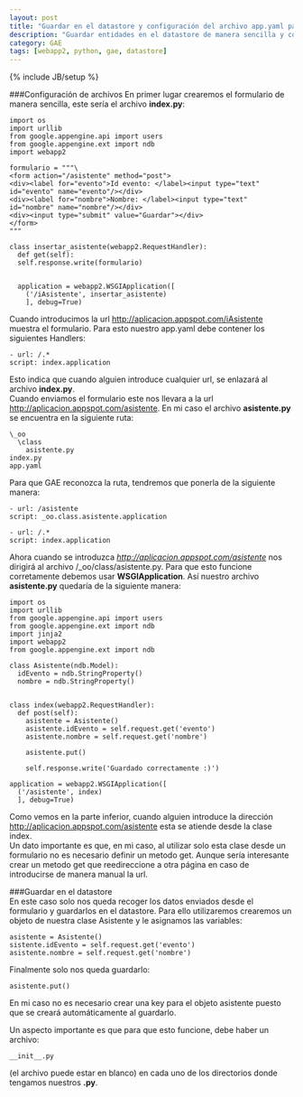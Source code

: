 ```yaml
---
layout: post
title: "Guardar en el datastore y configuración del archivo app.yaml para GAE"
description: "Guardar entidades en el datastore de manera sencilla y configurar el archivo app.yaml para poer tener varios directorios."
category: GAE
tags: [webapp2, python, gae, datastore]
---
```

{% include JB/setup %}

###Configuración de archivos
En primer lugar crearemos el formulario de manera sencilla, este sería el archivo **index.py**:

```
import os
import urllib
from google.appengine.api import users
from google.appengine.ext import ndb
import webapp2

formulario = """\
<form action="/asistente" method="post">
<div><label for="evento">Id evento: </label><input type="text" id="evento" name="evento"/></div>
<div><label for="nombre">Nombre: </label><input type="text" id="nombre" name="nombre"/></div>
<div><input type="submit" value="Guardar"></div>
</form>
"""

class insertar_asistente(webapp2.RequestHandler):
  def get(self):
  self.response.write(formulario)


  application = webapp2.WSGIApplication([
    ('/iAsistente', insertar_asistente)
    ], debug=True)

```

Cuando introducimos la url http://aplicacion.appspot.com/iAsistente muestra el formulario. Para esto nuestro app.yaml debe contener los siguientes Handlers:

```
- url: /.*
script: index.application
```
Esto indica que cuando alguien introduce cualquier url, se enlazará al archivo **index.py**.  
Cuando enviamos el formulario este nos llevara a la url http://aplicacion.appspot.com/asistente. En mi caso el archivo **asistente.py** se encuentra en la siguiente ruta:

```
\_oo
  \class
    asistente.py
index.py
app.yaml
```

Para que GAE reconozca la ruta, tendremos que ponerla de la siguiente manera:

```
- url: /asistente
script: _oo.class.asistente.application

- url: /.*
script: index.application
```

Ahora cuando se introduzca *http://aplicacion.appspot.com/asistente* nos dirigirá al archivo /_oo/class/asistente.py. Para que esto funcione corretamente debemos usar **WSGIApplication**. Así nuestro archivo **asistente.py** quedaría de la siguiente manera:

```
import os
import urllib
from google.appengine.api import users
from google.appengine.ext import ndb
import jinja2
import webapp2
from google.appengine.ext import ndb

class Asistente(ndb.Model):
  idEvento = ndb.StringProperty()
  nombre = ndb.StringProperty()


class index(webapp2.RequestHandler):
  def post(self):
    asistente = Asistente()
    asistente.idEvento = self.request.get('evento')
    asistente.nombre = self.request.get('nombre')

    asistente.put()

    self.response.write('Guardado correctamente :)')

application = webapp2.WSGIApplication([
  ('/asistente', index)
  ], debug=True)

```

Como vemos en la parte inferior, cuando alguien introduce la dirección http://aplicacion.appspot.com/asistente esta se atiende desde la clase index.  
Un dato importante es que, en mi caso, al utilizar solo esta clase desde un formulario no es necesario definir un metodo get. Aunque sería interesante crear un metodo get que reedireccione a otra página en caso de introducirse de manera manual la url.

###Guardar en el datastore  
En este caso solo nos queda recoger los datos enviados desde el formulario y guardarlos en el datastore. Para ello utilizaremos crearemos un objeto de nuestra clase Asistente y le asignamos las variables:

```
asistente = Asistente()  
sistente.idEvento = self.request.get('evento')  
asistente.nombre = self.request.get('nombre')  
```

Finalmente solo nos queda guardarlo:

```
asistente.put()  
```

En mi caso no es necesario crear una key para el objeto asistente puesto que se creará automáticamente al guardarlo.  

Un aspecto importante es que para que esto funcione, debe haber un archivo:

```
__init__.py
```

(el archivo puede estar en blanco) en cada uno de los directorios donde tengamos nuestros **.py**.

